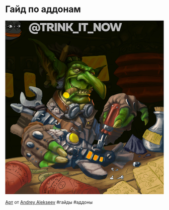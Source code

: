 # Гайд по аддонам

<p align="center">
<img src="https://raw.githubusercontent.com/MagicalCow/TrinkIT-News/main/Sources/Assets/Guides/Guide-Addons-01.jpg" width="600"/>
</p>  


[Арт](https://www.artstation.com/artwork/Bmom99) от [Andrey Alekseev](https://www.artstation.com/jaddakcarter)
#гайды #аддоны